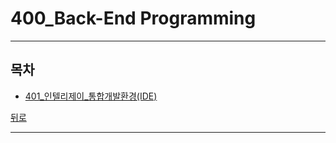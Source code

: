 # 400_Back-End Programming

----
## 목차
* [401_인텔리제이_통합개발환경(IDE)](401_인텔리제이_통합개발환경(IDE)/README.md)

 
[뒤로](../README.md)  

----